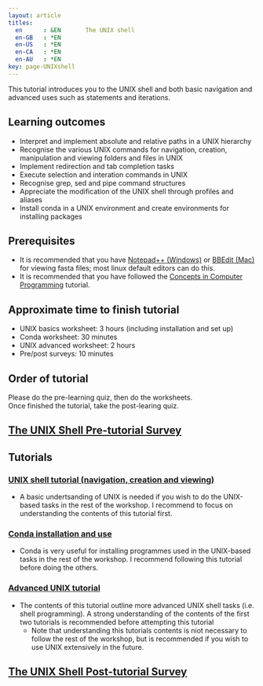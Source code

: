 ```yaml
---
layout: article
titles:
  en      : &EN       The UNIX shell
  en-GB   : *EN
  en-US   : *EN
  en-CA   : *EN
  en-AU   : *EN
key: page-UNIXshell
---
```



This tutorial introduces you to the UNIX shell and both basic navigation and advanced uses such as statements and iterations.<br>

## Learning outcomes
* Interpret and implement absolute and relative paths in a UNIX hierarchy
* Recognise the various UNIX commands for navigation, creation, manipulation and viewing folders and files in UNIX
* Implement redirection and tab completion tasks
* Execute selection and interation commands in UNIX
* Recognise grep, sed and pipe command structures
* Appreciate the modification of the UNIX shell through profiles and aliases
* Install conda in a UNIX environment and create environments for installing packages

## Prerequisites
* It is recommended that you have [Notepad++ (Windows)](https://notepad-plus-plus.org/downloads/) or [BBEdit (Mac)](https://www.barebones.com/products/bbedit/) for viewing fasta files; most linux default editors can do this.
* It is recommended that you have followed the [Concepts in Computer Programming](https://conmeehan.github.io/PathogenDataCourse/ConceptsInComputerProgramming) tutorial.

## Approximate time to finish tutorial
* UNIX basics worksheet: 3 hours (including installation and set up)
* Conda worksheet: 30 minutes
* UNIX advanced worksheet: 2 hours
* Pre/post surveys: 10 minutes

## Order of tutorial

Please do the pre-learning quiz, then do the worksheets. <br />
Once finished the tutorial, take the post-learing quiz.<br />

## <a href="https://ntusurvey.onlinesurveys.ac.uk/the-unix-shell-pre-tutorial-survey" target="_blank">The UNIX Shell Pre-tutorial Survey</a>

## Tutorials
### [UNIX shell tutorial (navigation, creation and viewing)](https://conmeehan.github.io/UNIXtutorial)
* A basic undertsanding of UNIX is needed if you wish to do the UNIX-based tasks in the rest of the workshop. I recommend to focus on understanding the contents of this tutorial first. 
### [Conda installation and use](https://conmeehan.github.io/PathogenDataCourse/Worksheets/CondaInstallAndUse)
* Conda is very useful for installing programmes used in the UNIX-based tasks in the rest of the workshop. I recommend following this tutorial before doing the others.
### [Advanced UNIX tutorial](https://conmeehan.github.io/advancedUNIXtutorial)
* The contents of this tutorial outline more advanced UNIX shell tasks (i.e. shell programming). A strong understanding of the contents of the first two tutorials is recommended before attempting this tutorial
  * Note that understanding this tutorials contents is niot necessary to follow the rest of the workshop, but is recommended if you wish to use UNIX extensively in the future.

## <a href="https://ntusurvey.onlinesurveys.ac.uk/the-unix-shell-post-tutorial-survey" target="_blank">The UNIX Shell Post-tutorial Survey</a>

